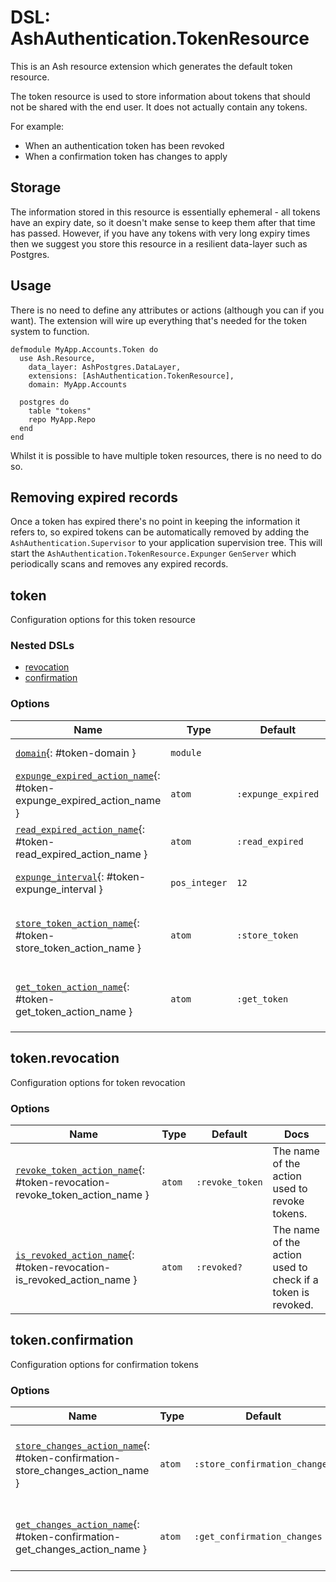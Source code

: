 <!--
This file was generated by Spark. Do not edit it by hand.
-->
# DSL: AshAuthentication.TokenResource

This is an Ash resource extension which generates the default token resource.

The token resource is used to store information about tokens that should not
be shared with the end user.  It does not actually contain any tokens.

For example:

  * When an authentication token has been revoked
  * When a confirmation token has changes to apply

## Storage

The information stored in this resource is essentially ephemeral - all tokens
have an expiry date, so it doesn't make sense to keep them after that time has
passed.  However, if you have any tokens with very long expiry times then we
suggest you store this resource in a resilient data-layer such as Postgres.

## Usage

There is no need to define any attributes or actions (although you can if you
want).  The extension will wire up everything that's needed for the token
system to function.

```
defmodule MyApp.Accounts.Token do
  use Ash.Resource,
    data_layer: AshPostgres.DataLayer,
    extensions: [AshAuthentication.TokenResource],
    domain: MyApp.Accounts

  postgres do
    table "tokens"
    repo MyApp.Repo
  end
end
```

Whilst it is possible to have multiple token resources, there is no need to do
so.

## Removing expired records

Once a token has expired there's no point in keeping the information it refers
to, so expired tokens can be automatically removed by adding the
`AshAuthentication.Supervisor` to your application supervision tree.  This
will start the `AshAuthentication.TokenResource.Expunger` `GenServer` which
periodically scans and removes any expired records.


## token
Configuration options for this token resource

### Nested DSLs
 * [revocation](#token-revocation)
 * [confirmation](#token-confirmation)





### Options

| Name | Type | Default | Docs |
|------|------|---------|------|
| [`domain`](#token-domain){: #token-domain } | `module` |  | The Ash domain to use to access this resource. |
| [`expunge_expired_action_name`](#token-expunge_expired_action_name){: #token-expunge_expired_action_name } | `atom` | `:expunge_expired` | The name of the action used to remove expired tokens. |
| [`read_expired_action_name`](#token-read_expired_action_name){: #token-read_expired_action_name } | `atom` | `:read_expired` | The name of the action use to find all expired tokens. |
| [`expunge_interval`](#token-expunge_interval){: #token-expunge_interval } | `pos_integer` | `12` | How often to scan this resource for records which have expired, and thus can be removed. |
| [`store_token_action_name`](#token-store_token_action_name){: #token-store_token_action_name } | `atom` | `:store_token` | The name of the action to use to store a token, if `require_tokens_for_authentication?` is enabled in your authentication resource. |
| [`get_token_action_name`](#token-get_token_action_name){: #token-get_token_action_name } | `atom` | `:get_token` | The name of the action used to retrieve tokens from the store, if `require_tokens_for_authentication?` is enabled in your authentication resource. |


## token.revocation
Configuration options for token revocation






### Options

| Name | Type | Default | Docs |
|------|------|---------|------|
| [`revoke_token_action_name`](#token-revocation-revoke_token_action_name){: #token-revocation-revoke_token_action_name } | `atom` | `:revoke_token` | The name of the action used to revoke tokens. |
| [`is_revoked_action_name`](#token-revocation-is_revoked_action_name){: #token-revocation-is_revoked_action_name } | `atom` | `:revoked?` | The name of the action used to check if a token is revoked. |




## token.confirmation
Configuration options for confirmation tokens






### Options

| Name | Type | Default | Docs |
|------|------|---------|------|
| [`store_changes_action_name`](#token-confirmation-store_changes_action_name){: #token-confirmation-store_changes_action_name } | `atom` | `:store_confirmation_changes` | The name of the action used to store confirmation changes. |
| [`get_changes_action_name`](#token-confirmation-get_changes_action_name){: #token-confirmation-get_changes_action_name } | `atom` | `:get_confirmation_changes` | The name of the action used to get confirmation changes. |









<style type="text/css">.spark-required::after { content: "*"; color: red !important; }</style>
